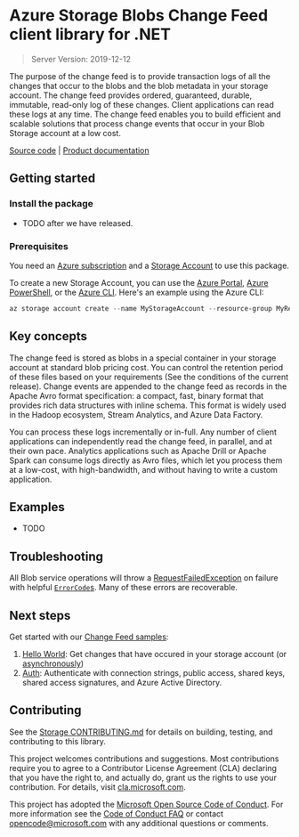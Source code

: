 # Azure Storage Blobs Change Feed client library for .NET

> Server Version: 2019-12-12

The purpose of the change feed is to provide transaction logs of all the changes that occur to
the blobs and the blob metadata in your storage account. The change feed provides ordered,
guaranteed, durable, immutable, read-only log of these changes. Client applications can read these
logs at any time. The change feed enables you to build efficient and scalable solutions that
process change events that occur in your Blob Storage account at a low cost.

[Source code][source] | [Product documentation][product_docs]

## Getting started

### Install the package
- TODO after we have released.

### Prerequisites

You need an [Azure subscription][azure_sub] and a
[Storage Account][storage_account_docs] to use this package.

To create a new Storage Account, you can use the [Azure Portal][storage_account_create_portal],
[Azure PowerShell][storage_account_create_ps], or the [Azure CLI][storage_account_create_cli].
Here's an example using the Azure CLI:

```Powershell
az storage account create --name MyStorageAccount --resource-group MyResourceGroup --location westus --sku Standard_LRS
```

## Key concepts

The change feed is stored as blobs in a special container in your storage account at standard blob
pricing cost. You can control the retention period of these files based on your requirements
(See the conditions of the current release). Change events are appended to the change feed as records
in the Apache Avro format specification: a compact, fast, binary format that provides rich data structures
with inline schema. This format is widely used in the Hadoop ecosystem, Stream Analytics, and Azure Data
Factory.

You can process these logs incrementally or in-full. Any number of client applications can independently
read the change feed, in parallel, and at their own pace. Analytics applications such as Apache Drill or
Apache Spark can consume logs directly as Avro files, which let you process them at a low-cost, with
high-bandwidth, and without having to write a custom application.

## Examples
- TODO

## Troubleshooting
All Blob service operations will throw a
[RequestFailedException][RequestFailedException] on failure with
helpful [`ErrorCode`s][error_codes].  Many of these errors are recoverable.

## Next steps

Get started with our [Change Feed samples][samples]:

1. [Hello World](samples/Sample01a_HelloWorld.cs): Get changes that have occured in your storage account (or [asynchronously](samples/Sample01b_HelloWorldAsync.cs))
2. [Auth](samples/Sample02_Auth.cs): Authenticate with connection strings, public access, shared keys, shared access signatures, and Azure Active Directory.


## Contributing

See the [Storage CONTRIBUTING.md][storage_contrib] for details on building,
testing, and contributing to this library.

This project welcomes contributions and suggestions.  Most contributions require
you to agree to a Contributor License Agreement (CLA) declaring that you have
the right to, and actually do, grant us the rights to use your contribution. For
details, visit [cla.microsoft.com][cla].

This project has adopted the [Microsoft Open Source Code of Conduct][coc].
For more information see the [Code of Conduct FAQ][coc_faq]
or contact [opencode@microsoft.com][coc_contact] with any
additional questions or comments.

<!-- LINKS -->
[source]: https://github.com/Azure/azure-sdk-for-net/tree/master/sdk/storage/Azure.Storage.Blobs/srcs
[product_docs]: https://docs.microsoft.com/en-us/azure/storage/blobs/storage-blob-change-feed
[azure_sub]: https://azure.microsoft.com/free/
[storage_account_docs]: https://docs.microsoft.com/azure/storage/common/storage-account-overview
[storage_account_create_ps]: https://docs.microsoft.com/azure/storage/common/storage-quickstart-create-account?tabs=azure-powershell
[storage_account_create_cli]: https://docs.microsoft.com/azure/storage/common/storage-quickstart-create-account?tabs=azure-cli
[storage_account_create_portal]: https://docs.microsoft.com/azure/storage/common/storage-quickstart-create-account?tabs=azure-portal
[RequestFailedException]: https://github.com/Azure/azure-sdk-for-net/tree/master/sdk/core/Azure.Core/src/RequestFailedException.cs
[error_codes]: https://docs.microsoft.com/rest/api/storageservices/blob-service-error-codes
[samples]: samples/
[storage_contrib]: ../CONTRIBUTING.md
[cla]: https://cla.microsoft.com
[coc]: https://opensource.microsoft.com/codeofconduct/
[coc_faq]: https://opensource.microsoft.com/codeofconduct/faq/
[coc_contact]: mailto:opencode@microsoft.com